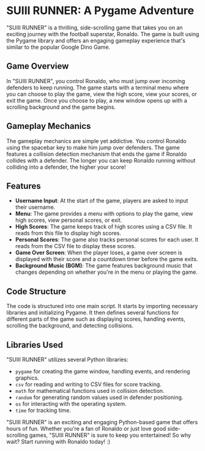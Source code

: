 # SUIII RUNNER: A Pygame Adventure

"SUIII RUNNER" is a thrilling, side-scrolling game that takes you on an exciting journey with the football superstar, Ronaldo. The game is built using the Pygame library and offers an engaging gameplay experience that's similar to the popular Google Dino Game. 

## Game Overview

In "SUIII RUNNER", you control Ronaldo, who must jump over incoming defenders to keep running. The game starts with a terminal menu where you can choose to play the game, view the high score, view your scores, or exit the game. Once you choose to play, a new window opens up with a scrolling background and the game begins.

## Gameplay Mechanics

The gameplay mechanics are simple yet addictive. You control Ronaldo using the spacebar key to make him jump over defenders. The game features a collision detection mechanism that ends the game if Ronaldo collides with a defender. The longer you can keep Ronaldo running without colliding into a defender, the higher your score!

## Features

- **Username Input**: At the start of the game, players are asked to input their username.
- **Menu**: The game provides a menu with options to play the game, view high scores, view personal scores, or exit.
- **High Scores**: The game keeps track of high scores using a CSV file. It reads from this file to display high scores.
- **Personal Scores**: The game also tracks personal scores for each user. It reads from the CSV file to display these scores.
- **Game Over Screen**: When the player loses, a game over screen is displayed with their score and a countdown timer before the game exits.
- **Background Music (BGM)**: The game features background music that changes depending on whether you're in the menu or playing the game.

## Code Structure

The code is structured into one main script. It starts by importing necessary libraries and initializing Pygame. It then defines several functions for different parts of the game such as displaying scores, handling events, scrolling the background, and detecting collisions.

## Libraries Used

"SUIII RUNNER" utilizes several Python libraries:
- `pygame` for creating the game window, handling events, and rendering graphics.
- `csv` for reading and writing to CSV files for score tracking.
- `math` for mathematical functions used in collision detection.
- `random` for generating random values used in defender positioning.
- `os` for interacting with the operating system.
- `time` for tracking time.

"SUIII RUNNER" is an exciting and engaging Python-based game that offers hours of fun. Whether you're a fan of Ronaldo or just love good side-scrolling games, "SUIII RUNNER" is sure to keep you entertained! So why wait? Start running with Ronaldo today! :)
